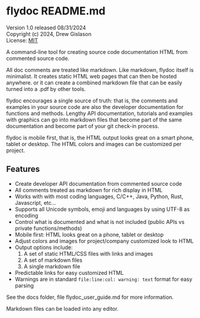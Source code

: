 # flydoc README.md

Version 1.0 released 08/31/2024  
Copyright (c) 2024, Drew Gislason  
License: [MIT](https://mit-license.org)

A command-line tool for creating source code documentation HTML from commented source code.

All doc comments are treated like markdown. Like markdown, flydoc itself is minimalist. It creates
static HTML web pages that can then be hosted anywhere. or it can create a combined markdown file
that can be easily turned into a .pdf by other tools.

flydoc encourages a single source of truth: that is, the comments and examples in your source code
are also the developer documentation for functions and methods. Lengthy API documentation,
tutorials and examples with graphics can go into markdown files that become part of the same
documentation and become part of your git check-in process.

flydoc is mobile first, that is, the HTML output looks great on a smart phone, tablet or desktop.
The HTML colors and images can be customized per project.

## Features

* Create developer API documentation from commented source code
* All comments treated as markdown for rich display in HTML
* Works with with most coding languages, C/C++, Java, Python, Rust, Javascript, etc...
* Supports all Unicode symbols, emoji and languages by using UTF-8 as encoding
* Control what is documented and what is not included (public APIs vs private functions/methods)
* Mobile first: HTML looks great on a phone, tablet or desktop
* Adjust colors and images for project/company customized look to HTML
* Output options include:
  1. A set of static HTML/CSS files with links and images
  2. A set of markdown files
  3. A single markdown file
* Predictable links for easy customized HTML
* Warnings are in standard `file:line:col: warning: text` format for easy parsing

See the docs folder, file flydoc_user_guide.md for more information.

Markdown files can be loaded into any editor.
